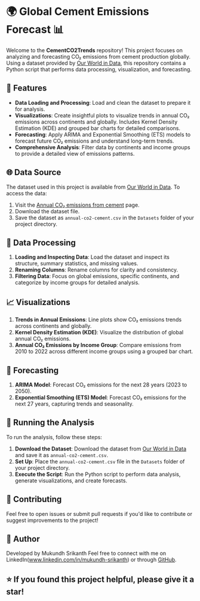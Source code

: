 # 🌍 Global Cement Emissions Forecast 📊

Welcome to the **CementCO2Trends** repository! This project focuses on analyzing and forecasting CO₂ emissions from cement production globally. Using a dataset provided by [Our World in Data](https://ourworldindata.org/grapher/annual-co2-cement), this repository contains a Python script that performs data processing, visualization, and forecasting.

## 📂 Features

- **Data Loading and Processing**: Load and clean the dataset to prepare it for analysis.
- **Visualizations**: Create insightful plots to visualize trends in annual CO₂ emissions across continents and globally. Includes Kernel Density Estimation (KDE) and grouped bar charts for detailed comparisons.
- **Forecasting**: Apply ARIMA and Exponential Smoothing (ETS) models to forecast future CO₂ emissions and understand long-term trends.
- **Comprehensive Analysis**: Filter data by continents and income groups to provide a detailed view of emissions patterns.

## 🌐 Data Source

The dataset used in this project is available from [Our World in Data](https://ourworldindata.org/grapher/annual-co2-cement). To access the data:

1. Visit the [Annual CO₂ emissions from cement](https://ourworldindata.org/grapher/annual-co2-cement) page.
2. Download the dataset file.
3. Save the dataset as `annual-co2-cement.csv` in the `Datasets` folder of your project directory.

## 🔄 Data Processing

1. **Loading and Inspecting Data**: Load the dataset and inspect its structure, summary statistics, and missing values.
2. **Renaming Columns**: Rename columns for clarity and consistency.
3. **Filtering Data**: Focus on global emissions, specific continents, and categorize by income groups for detailed analysis.

## 📈 Visualizations

1. **Trends in Annual Emissions**: Line plots show CO₂ emissions trends across continents and globally.
2. **Kernel Density Estimation (KDE)**: Visualize the distribution of global annual CO₂ emissions.
3. **Annual CO₂ Emissions by Income Group**: Compare emissions from 2010 to 2022 across different income groups using a grouped bar chart.

## 🔮 Forecasting

1. **ARIMA Model**: Forecast CO₂ emissions for the next 28 years (2023 to 2050).
2. **Exponential Smoothing (ETS) Model**: Forecast CO₂ emissions for the next 27 years, capturing trends and seasonality.

## 🚀 Running the Analysis

To run the analysis, follow these steps:

1. **Download the Dataset**: Download the dataset from [Our World in Data](https://ourworldindata.org/grapher/annual-co2-cement) and save it as `annual-co2-cement.csv`.
2. **Set Up**: Place the `annual-co2-cement.csv` file in the `Datasets` folder of your project directory.
3. **Execute the Script**: Run the Python script to perform data analysis, generate visualizations, and create forecasts.

## 🤝 Contributing
Feel free to open issues or submit pull requests if you'd like to contribute or suggest improvements to the project!

## 👤 Author
Developed by Mukundh Srikanth
Feel free to connect with me on LinkedIn(www.linkedin.com/in/mukundh-srikanth) or through [GitHub](https://github.com/MukundhSrikanth).

## ⭐️ If you found this project helpful, please give it a star!
